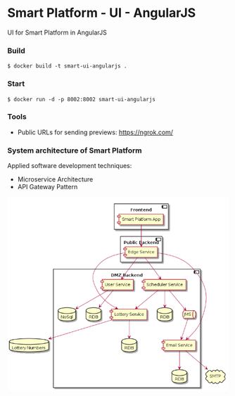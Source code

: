 # Smart Platform - UI - AngularJS
UI for Smart Platform in AngularJS
### Build
```
$ docker build -t smart-ui-angularjs .
```
### Start
```
$ docker run -d -p 8002:8002 smart-ui-angularjs
```
### Tools
- Public URLs for sending previews: https://ngrok.com/
### System architecture of Smart Platform
Applied software development techniques:
- Microservice Architecture
- API Gateway Pattern

![System Architecture](https://raw.githubusercontent.com/ProudProgrammer/smart-tools/master/plantuml/system-architecture.png)
